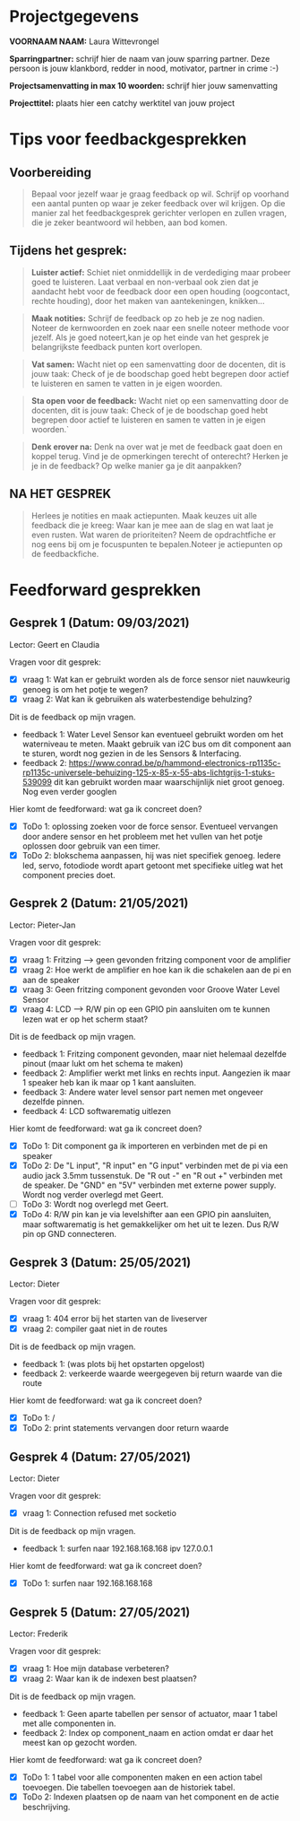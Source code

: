 # Projectgegevens

**VOORNAAM NAAM:** Laura Wittevrongel

**Sparringpartner:** schrijf hier de naam van jouw sparring partner. Deze persoon is jouw klankbord, redder in nood, motivator, partner in crime :-)

**Projectsamenvatting in max 10 woorden:** schrijf hier jouw samenvatting

**Projecttitel:** plaats hier een catchy werktitel van jouw project

# Tips voor feedbackgesprekken

## Voorbereiding

> Bepaal voor jezelf waar je graag feedback op wil. Schrijf op voorhand een aantal punten op waar je zeker feedback over wil krijgen. Op die manier zal het feedbackgesprek gerichter verlopen en zullen vragen, die je zeker beantwoord wil hebben, aan bod komen.

## Tijdens het gesprek:

> **Luister actief:** Schiet niet onmiddellijk in de verdediging maar probeer goed te luisteren. Laat verbaal en non-verbaal ook zien dat je aandacht hebt voor de feedback door een open houding (oogcontact, rechte houding), door het maken van aantekeningen, knikken...

> **Maak notities:** Schrijf de feedback op zo heb je ze nog nadien. Noteer de kernwoorden en zoek naar een snelle noteer methode voor jezelf. Als je goed noteert,kan je op het einde van het gesprek je belangrijkste feedback punten kort overlopen.

> **Vat samen:** Wacht niet op een samenvatting door de docenten, dit is jouw taak: Check of je de boodschap goed hebt begrepen door actief te luisteren en samen te vatten in je eigen woorden.

> **Sta open voor de feedback:** Wacht niet op een samenvatting door de docenten, dit is jouw taak: Check of je de boodschap goed hebt begrepen door actief te luisteren en samen te vatten in je eigen woorden.`

> **Denk erover na:** Denk na over wat je met de feedback gaat doen en koppel terug. Vind je de opmerkingen terecht of onterecht? Herken je je in de feedback? Op welke manier ga je dit aanpakken?

## NA HET GESPREK

> Herlees je notities en maak actiepunten. Maak keuzes uit alle feedback die je kreeg: Waar kan je mee aan de slag en wat laat je even rusten. Wat waren de prioriteiten? Neem de opdrachtfiche er nog eens bij om je focuspunten te bepalen.Noteer je actiepunten op de feedbackfiche.

# Feedforward gesprekken

## Gesprek 1 (Datum: 09/03/2021)

Lector: Geert en Claudia

Vragen voor dit gesprek:

- [x] vraag 1: Wat kan er gebruikt worden als de force sensor niet nauwkeurig genoeg is om het potje te wegen?
- [x] vraag 2: Wat kan ik gebruiken als waterbestendige behulzing?

Dit is de feedback op mijn vragen.

- feedback 1: Water Level Sensor kan eventueel gebruikt worden om het waterniveau te meten. Maakt gebruik van i2C bus om dit component aan te sturen, wordt nog gezien in de les Sensors & Interfacing.
- feedback 2: https://www.conrad.be/p/hammond-electronics-rp1135c-rp1135c-universele-behuizing-125-x-85-x-55-abs-lichtgrijs-1-stuks-539099 dit kan gebruikt worden maar waarschijnlijk niet groot genoeg. Nog even verder googlen

Hier komt de feedforward: wat ga ik concreet doen?

- [x] ToDo 1: oplossing zoeken voor de force sensor. Eventueel vervangen door andere sensor en het probleem met het vullen van het potje oplossen door gebruik van een timer.
- [x] ToDo 2: blokschema aanpassen, hij was niet specifiek genoeg. Iedere led, servo, fotodiode wordt apart getoont met specifieke uitleg wat het component precies doet.

## Gesprek 2 (Datum: 21/05/2021)

Lector: Pieter-Jan

Vragen voor dit gesprek:

- [x] vraag 1: Fritzing --> geen gevonden fritzing component voor de amplifier
- [x] vraag 2: Hoe werkt de amplifier en hoe kan ik die schakelen aan de pi en aan de speaker
- [x] vraag 3: Geen fritzing component gevonden voor Groove Water Level Sensor
- [x] vraag 4: LCD --> R/W pin op een GPIO pin aansluiten om te kunnen lezen wat er op het scherm staat?

Dit is de feedback op mijn vragen.

- feedback 1: Fritzing component gevonden, maar niet helemaal dezelfde pinout (maar lukt om het schema te maken)
- feedback 2: Amplifier werkt met links en rechts input. Aangezien ik maar 1 speaker heb kan ik maar op 1 kant aansluiten.
- feedback 3: Andere water level sensor part nemen met ongeveer dezelfde pinnen.
- feedback 4: LCD softwarematig uitlezen

Hier komt de feedforward: wat ga ik concreet doen?

- [x] ToDo 1: Dit component ga ik importeren en verbinden met de pi en speaker
- [x] ToDo 2: De "L input", "R input" en "G input" verbinden met de pi via een audio jack 3.5mm tussenstuk.
      De "R out -" en "R out +" verbinden met de speaker. De "GND" en "5V" verbinden met externe power supply.
      Wordt nog verder overlegd met Geert.
- [ ] ToDo 3: Wordt nog overlegd met Geert.
- [x] ToDo 4: R/W pin kan je via levelshifter aan een GPIO pin aansluiten, maar softwarematig is het gemakkelijker
      om het uit te lezen. Dus R/W pin op GND connecteren.

## Gesprek 3 (Datum: 25/05/2021)

Lector: Dieter

Vragen voor dit gesprek:

- [x] vraag 1: 404 error bij het starten van de liveserver
- [x] vraag 2: compiler gaat niet in de routes

Dit is de feedback op mijn vragen.

- feedback 1: (was plots bij het opstarten opgelost)
- feedback 2: verkeerde waarde weergegeven bij return waarde van die route

Hier komt de feedforward: wat ga ik concreet doen?

- [x] ToDo 1: /
- [x] ToDo 2: print statements vervangen door return waarde

## Gesprek 4 (Datum: 27/05/2021)

Lector: Dieter

Vragen voor dit gesprek:

- [x] vraag 1: Connection refused met socketio

Dit is de feedback op mijn vragen.

- feedback 1: surfen naar 192.168.168.168 ipv 127.0.0.1

Hier komt de feedforward: wat ga ik concreet doen?

- [x] ToDo 1: surfen naar 192.168.168.168

## Gesprek 5 (Datum: 27/05/2021)

Lector: Frederik

Vragen voor dit gesprek:

- [x] vraag 1: Hoe mijn database verbeteren?
- [x] vraag 2: Waar kan ik de indexen best plaatsen?

Dit is de feedback op mijn vragen.

- feedback 1: Geen aparte tabellen per sensor of actuator, maar 1 tabel met alle componenten in.
- feedback 2: Index op component_naam en action omdat er daar het meest kan op gezocht worden.

Hier komt de feedforward: wat ga ik concreet doen?

- [x] ToDo 1: 1 tabel voor alle componenten maken en een action tabel toevoegen. Die tabellen toevoegen aan de historiek tabel.
- [x] ToDo 2: Indexen plaatsen op de naam van het component en de actie beschrijving.
